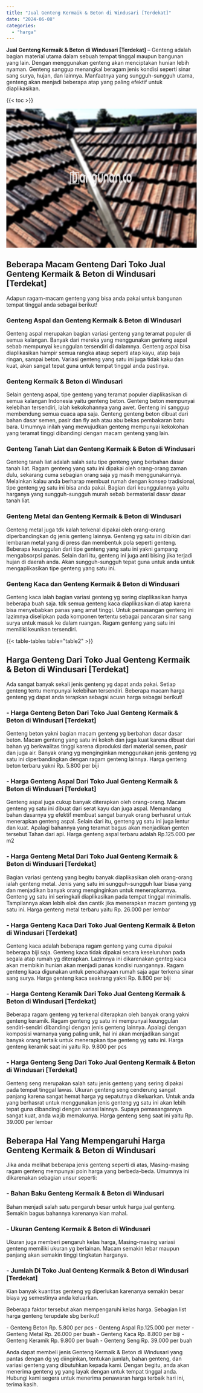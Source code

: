 ```yaml
---
title: "Jual Genteng Kermaik & Beton di Windusari [Terdekat]"
date: "2024-06-08"
categories: 
  - "harga"
---
```


**Jual Genteng Kermaik & Beton di Windusari \[Terdekat\]** – Genteng adalah bagian material utama dalam sebuah tempat tinggal maupun bangunan yang lain. Dengan menggunakan genteng akan menciptakan hunian lebih nyaman. Genteng sanggup menangkal beragam jenis kondisi seperti sinar sang surya, hujan, dan lainnya. Manfaatnya yang sungguh-sungguh utama, genteng akan menjadi beberapa atap yang paling efektif untuk diaplikasikan.

{{< toc >}}

![Jual Genteng Kermaik & Beton di Windusari [Terdekat]](/images/genteng-minimalis-murah22.png)

## Beberapa Macam Genteng Dari Toko Jual Genteng Kermaik & Beton di Windusari \[Terdekat\]

Adapun ragam-macam genteng yang bisa anda pakai untuk bangunan tempat tinggal anda sebagai berikut!

### Genteng Aspal dan Genteng Kermaik & Beton di Windusari

Genteng aspal merupakan bagian variasi genteng yang teramat populer di semua kalangan. Banyak dari mereka yang menggunakan genteng aspal sebab mempunyai keunggulan tersendiri di dalamnya. Genteng aspal bisa diaplikasikan hampir semua rangka ataup seperti atap kayu, atap baja ringan, sampai beton. Variasi genteng yang satu ini juga tidak kaku dan kuat, akan sangat tepat guna untuk tempat tinggal anda pastinya.

### Genteng Kermaik & Beton di Windusari

Selain genteng aspal, tipe genteng yang teramat populer diaplikasikan di semua kalangan Indonesia yaitu genteng beton. Genteng beton mempunyai kelebihan tersendiri, ialah kekokohannya yang awet. Genteng ini sanggup membendung semua cuaca apa saja. Genteng genteng beton dibuat dari bahan dasar semen, pasir dan fly ash atau abu bekas pembakaran batu bara. Umumnya inilah yang mewujudkan genteng mempunyai kekokohan yang teramat tinggi dibandingi dengan macam genteng yang lain.

### Genteng Tanah Liat dan Genteng Kermaik & Beton di Windusari

Genteng tanah liat adalah salah satu tipe genteng yang berbahan dasar tanah liat. Ragam genteng yang satu ini dipakai oleh orang-orang zaman dulu, sekarang cuma sebagian orang saja yg masih menggunakannya. Melainkan kalau anda berharap membuat rumah dengan konsep tradisional, tipe genteng yg satu ini bisa anda pakai. Bagian dari keunggulannya yaitu harganya yang sungguh-sungguh murah sebab bermaterial dasar dasar tanah liat.

### Genteng Metal dan Genteng Kermaik & Beton di Windusari

Genteng metal juga tdk kalah terkenal dipakai oleh orang-orang diperbandingkan dg jenis genteng lainnya. Genteng yg satu ini dibikin dari lembaran metal yang di press dan membentuk pola seperti genteng. Beberapa keunggulan dari tipe genteng yang satu ini yakni gampang mengabsorpsi panas. Selain dari itu, genteng ini juga anti bising jika terjadi hujan di daerah anda. Akan sungguh-sungguh tepat guna untuk anda untuk mengaplikasikan tipe genteng yang satu ini.

### Genteng Kaca dan Genteng Kermaik & Beton di Windusari

Genteng kaca ialah bagian variasi genteng yg sering diaplikasikan hanya beberapa buah saja. tdk semua genteng kaca diaplikasikan di atap karena bisa menyebabkan panas yang amat tinggi. Untuk pemasangan genteng ini lazimnya diselipkan pada komponen tertentu sebagai pancaran sinar sang surya untuk masuk ke dalam ruangan. Ragam genteng yang satu ini memiliki keunikan tersendiri.

{{< table-tables table="table2" >}}

## Harga Genteng Dari Toko Jual Genteng Kermaik & Beton di Windusari \[Terdekat\]

Ada sangat banyak sekali jenis genteng yg dapat anda pakai. Setiap genteng tentu mempunyai kelebihan tersendiri. Beberapa macam harga genteng yg dapat anda terapkan sebagai acuan harga sebagai berikut!

### \- Harga Genteng Beton Dari Toko Jual Genteng Kermaik & Beton di Windusari \[Terdekat\]

Genteng beton yakni bagian macam genteng yg berbahan dasar dasar beton. Macam genteng yang satu ini kokoh dan juga kuat karena dibuat dari bahan yg berkwalitas tinggi karena diproduksi dari material semen, pasir dan juga air. Banyak orang yg menginginkan menggunakan jenis genteng yg satu ini diperbandingkan dengan ragam genteng lainnya. Harga genteng beton terbaru yakni Rp. 5.800 per biji

### \- Harga Genteng Aspal Dari Toko Jual Genteng Kermaik & Beton di Windusari \[Terdekat\]

Genteng aspal juga cukup banyak diterapkan oleh orang-orang. Macam genteng yg satu ini dibuat dari serat kayu dan juga aspal. Memandang bahan dasarnya yg efektif membuat sangat banyak orang berhasrat untuk menerapkan genteng aspal. Selain dari itu, genteng yg satu ini juga lentur dan kuat. Apalagi bahannya yang teramat bagus akan menjadikan genten tersebut Tahan dari api. Harga genteng aspal terbaru adalah Rp.125.000 per m2

### \- Harga Genteng Metal Dari Toko Jual Genteng Kermaik & Beton di Windusari \[Terdekat\]

Bagian variasi genteng yang begitu banyak diaplikasikan oleh orang-orang ialah genteng metal. Jenis yang satu ini sungguh-sungguh luar biasa yang dan menjadikan banyak orang menginginkan untuk menerapkannya. Genteng yg satu ini seringkali diaplikasikan pada tempat tinggal minimalis. Tampilannya akan lebih elok dan cantik jika menerapkan macam genteng yg satu ini. Harga genteng metal terbaru yaitu Rp. 26.000 per lembar

### \- Harga Genteng Kaca Dari Toko Jual Genteng Kermaik & Beton di Windusari \[Terdekat\]

Genteng kaca adalah beberapa ragam genteng yang cuma dipakai beberapa biji saja. Genteng kaca tidak dipakai secara keseluruhan pada segala atap rumah yg diterapkan. Lazimnya ini dikarenakan genteg kaca akan membikin hunian akan menjadi panas kondisi ruangannya. Ragam genteng kaca digunakan untuk pencahayaan rumah saja agar terkena sinar sang surya. Harga genteng kaca seakrang yakni Rp. 8.800 per biji

### \- Harga Genteng Keramik Dari Toko Jual Genteng Kermaik & Beton di Windusari \[Terdekat\]

Beberapa ragam genteng yg terkenal diterapkan oleh banyak orang yakni genteng keramik. Ragam genteng yg satu ini mempunyai keunggulan sendiri-sendiri dibandingi dengan jenis genteng lainnya. Apalagi dengan komposisi warnanya yang paling unik, hal ini akan menjadikan sangat banyak orang tertaik untuk menerapkan tipe genteng yg satu ini. Harga genteng keramik saat ini yaitu Rp. 9.800 per pcs

### \- Harga Genteng Seng Dari Toko Jual Genteng Kermaik & Beton di Windusari \[Terdekat\]

Genteng seng merupakan salah satu jenis genteng yang sering dipakai pada tempat tinggal lawas. Ukuran genteng seng cenderung sangat panjang karena sangat hemat harga yg sepatutnya dikeluarkan. Untuk anda yang berhasrat untuk menggunakan jenis genteng yg satu ini akan lebih tepat guna dibandingi dengan variasi lainnya. Supaya pemasangannya sangat kuat, anda wajib memakunya. Harga genteng seng saat ini yaitu Rp. 39.000 per lembar

## Beberapa Hal Yang Mempengaruhi Harga Genteng Kermaik & Beton di Windusari

Jika anda melihat beberapa jenis genteng seperti di atas, Masing-masing ragam genteng mempunyai poin harga yang berbeda-beda. Umumnya ini dikarenakan sebagian unsur seperti:

### \- Bahan Baku Genteng Kermaik & Beton di Windusari

Bahan menjadi salah satu pengaruh besar untuk harga jual genteng. Semakin bagus bahannya karenanya kian mahal.

### \- Ukuran Genteng Kermaik & Beton di Windusari

Ukuran juga memberi pengaruh kelas harga, Masing-masing variasi genteng memiliki ukuran yg berlainan. Macam semakin lebar maupun panjang akan semakin tinggi tingkatan harganya.

### \- Jumlah Di Toko Jual Genteng Kermaik & Beton di Windusari \[Terdekat\]

Kian banyak kuantitas genteng yg diperlukan karenanya semakin besar biaya yg semestinya anda keluarkan.

Beberapa faktor tersebut akan mempengaruhi kelas harga. Sebagian list harga genteng terupdate sbg berikut!

\- Genteng Beton Rp. 5.800 per pcs - Genteng Aspal Rp.125.000 per meter - Genteng Metal Rp. 26.000 per buah - Genteng Kaca Rp. 8.800 per biji - Genteng Keramik Rp. 9.800 per buah - Genteng Seng Rp. 39.000 per buah

Anda dapat membeli jenis Genteng Kermaik & Beton di Windusari yang pantas dengan dg yg diinginkan, tentukan jumlah, bahan genteng, dan variasi genteng yang dibutuhkan kepada kami. Dengan begitu, anda akan menerima genteng yg yang layak dengan untuk tempat tinggal anda. Hubungi kami segera untuk menerima penawaran harga terbaik hari ini, terima kasih.
